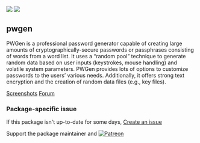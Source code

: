 [![](https://img.shields.io/chocolatey/v/pwgen?color=green&label=pwgen)](https://chocolatey.org/packages/pwgen) [![](https://img.shields.io/chocolatey/dt/pwgen)](https://chocolatey.org/packages/pwgen)

## pwgen
PWGen is a professional password generator capable of creating large amounts of cryptographically-secure passwords
or passphrases consisting of words from a word list. It uses a “random pool” technique to generate random data
based on user inputs (keystrokes, mouse handling) and volatile system parameters. PWGen provides lots of options
to customize passwords to the users’ various needs. Additionally, it offers strong text encryption and the creation
of random data files (e.g., key files).

[Screenshots](https://sourceforge.net/p/pwgen-win/wiki/)
[Forum](https://sourceforge.net/p/pwgen-win/discussion/)

### Package-specific issue
If this package isn't up-to-date for some days, [Create an issue](https://github.com/tunisiano187/Chocolatey-packages/issues/new/choose)

Support the package maintainer and [![Patreon](https://cdn.jsdelivr.net/gh/tunisiano187/Chocolatey-packages@d15c4e19c709e7148588d4523ffc6dd3cd3c7e5e/icons/patreon.png)](https://www.patreon.com/tunisiano)